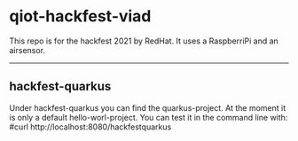# qiot-hackfest-viad
This repo is for the hackfest 2021 by RedHat. It uses a RaspberriPi and an airsensor.

-----------------
hackfest-quarkus
-----------------
Under hackfest-quarkus you can find the quarkus-project. At the moment it is only a default hello-worl-project. You can test it in the command line with:
#curl http://localhost:8080/hackfestquarkus
